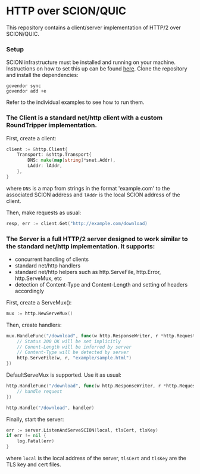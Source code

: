# HTTP over SCION/QUIC

This repository contains a client/server implementation of HTTP/2 over SCION/QUIC.

### Setup

SCION infrastructure must be installed and running on your machine. Instructions on how to set this up can be found [here](https://github.com/netsec-ethz/netsec-scion).
Clone the repository and install the dependencies:

```
govendor sync
govendor add +e
```

Refer to the individual examples to see how to run them.

### The Client is a standard net/http client with a custom RoundTripper implementation.

First, create a client:
```Go
client := &http.Client{
    Transport: &shttp.Transport{
        DNS: make(map[string]*snet.Addr),
        LAddr: lAddr,
    },
}
```
where `DNS` is a map from strings in the format 'example.com' to the associated SCION address and `lAddr` is the local SCION address of the client.

Then, make requests as usual:
```Go
resp, err := client.Get("http://example.com/download)
```


### The Server is a full HTTP/2 server designed to work similar to the standard net/http implementation. It supports:

* concurrent handling of clients
* standard net/http handlers
* standard net/http helpers such as http.ServeFile, http.Error, http.ServeMux, etc
* detection of Content-Type and Content-Length and setting of headers accordingly

First, create a ServeMux():
```Go
mux := http.NewServeMux()
```

Then, create handlers:
```Go
mux.HandleFunc("/download", func(w http.ResponseWriter, r *http.Request) {
	// Status 200 OK will be set implicitly
	// Conent-Length will be inferred by server
	// Content-Type will be detected by server
	http.ServeFile(w, r, "example/sample.html")
})
```
DefaultServeMux is supported. Use it as usual:
```Go
http.HandleFunc("/download", func(w http.ResponseWriter, r *http.Request) {
	// handle request
})

http.Handle("/download", handler)
```

Finally, start the server:
```Go
err := server.ListenAndServeSCION(local, tlsCert, tlsKey)
if err != nil {
	log.Fatal(err)
}

```
where `local` is the local address of the server, `tlsCert` and `tlsKey` are the TLS key and cert files.
